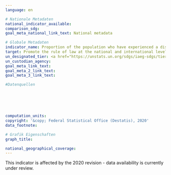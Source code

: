 ```yaml
---
language: en

# Nationale Metadaten
national_indicator_available: 
comparison_sdg: 
goal_meta_national_link_text: National metadata

# Globale Metadaten
indicator_name: Proportion of the population who have experienced a dispute in the past two years and who accessed a formal or informal dispute resolution mechanism, by type of mechanism
target: Promote the rule of law at the national and international levels and ensure equal access to justice for all
un_designated_tier: <a href="https://unstats.un.org/sdgs/iaeg-sdgs/tier-classification/" title="Click here for more information on the UN tier classification."></a>
un_custodian_agency: 
goal_meta_link_text: 
goal_meta_2_link_text: 
goal_meta_3_link_text: 

#Datenquellen






computation_units: 
copyright: '&copy; Federal Statistical Office (Destatis), 2020'
data_footnote: 

# Grafik Eigenschaften
graph_title: 

national_geographical_coverage: 
---
```


<span><i class="fas fa-exclamation-triangle"></i> This indicator is affected by the 2020 revision - data availability is currently under review. <i class="fas fa-exclamation-triangle"></i></span>